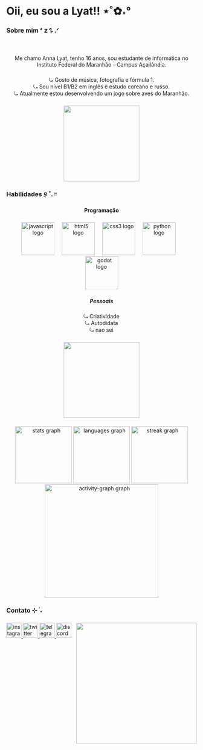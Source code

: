 <h1 align="left">Oii, eu sou a Lyat!! ⋆˚✿˖°</h1>

###

<h3 align="left">Sobre mim ᶻ 𝗓 𐰁 .ᐟ</h3>

###

<br clear="both">

<p align="center">Me chamo Anna Lyat, tenho 16 anos, sou estudante de informática no Instituto Federal do Maranhão - Campus Açailândia.</p>

###

<p align="center">⤿ Gosto de música, fotografia e fórmula 1.<br>⤿ Sou nível B1/B2 em inglês e estudo  coreano e russo.<br>⤿ Atualmente estou desenvolvendo um jogo sobre aves do Maranhão.</p>

###

<div align="center">
  <img height="200" src="https://i.pinimg.com/originals/59/c5/0b/59c50bf7425dbf0eb9af7218ad022635.gif"  />
</div>

###

<h3 align="left">Habilidades ୭ ˚. ᵎᵎ</h3>

###

<h4 align="center">Programação</h4>

###

<div align="center">
  <img src="https://cdn.jsdelivr.net/gh/devicons/devicon/icons/javascript/javascript-original.svg" height="87" alt="javascript logo"  />
  <img width="12" />
  <img src="https://cdn.jsdelivr.net/gh/devicons/devicon/icons/html5/html5-original.svg" height="87" alt="html5 logo"  />
  <img width="12" />
  <img src="https://cdn.jsdelivr.net/gh/devicons/devicon/icons/css3/css3-original.svg" height="87" alt="css3 logo"  />
  <img width="12" />
  <img src="https://cdn.jsdelivr.net/gh/devicons/devicon/icons/python/python-original.svg" height="87" alt="python logo"  />
  <img width="12" />
  <img src="https://cdn.jsdelivr.net/gh/devicons/devicon/icons/godot/godot-original.svg" height="87" alt="godot logo"  />
</div>

###

<h5 align="center">Pessoais</h5>

###

<p align="center">⤿ Criatividade<br>⤿ Autodidata<br>⤿ nao sei</p>

###

<div align="center">
  <img height="200" src="https://i.pinimg.com/originals/b5/32/56/b53256abdcbd862e46c89cb5dfeff8c6.gif"  />
</div>

###

<div align="center">
  <img src="https://github-readme-stats.vercel.app/api?username=Lyyyat&hide_title=false&hide_rank=false&show_icons=true&include_all_commits=true&count_private=true&disable_animations=false&theme=dracula&locale=pt-br&hide_border=true&order=1&custom_title=Estat%C3%ADsticas" height="150" alt="stats graph"  />
  <img src="https://github-readme-stats.vercel.app/api/top-langs?username=Lyyyat&locale=pt-br&hide_title=false&layout=compact&card_width=320&langs_count=5&theme=dracula&hide_border=true&order=2&custom_title=Linguagens" height="150" alt="languages graph"  />
  <img src="https://streak-stats.demolab.com?user=Lyyyat&locale=pt-br&mode=daily&theme=dracula&hide_border=true&border_radius=5&order=3" height="150" alt="streak graph"  />
  <img src="https://github-readme-activity-graph.vercel.app/graph?username=Lyyyat&radius=16&theme=dracula&area=true&order=5&hide_title=true&hide_border=true" height="300" alt="activity-graph graph"  />
</div>

###

<h3 align="left">Contato ⊹ ࣪ ˖</h3>

###

<img align="right" height="319" src="[https://i.pinimg.com/originals/ad/fd/c6/adfdc6f9f2f381bfd4d57c2800aa3fb1.gif](https://i.pinimg.com/originals/e7/09/18/e70918c490122d942a3b470e3cced180.gif)"  />

###

<div align="left">
  <a href="https://www.instagram.com/aetherlith/" target="_blank">
    <img src="https://img.shields.io/static/v1?message=Instagram&logo=instagram&label=&color=E4405F&logoColor=white&labelColor=&style=for-the-badge" height="40" alt="instagram logo"  />
  </a>
  <a href="https://x.com/lylyonlydojimo" target="_blank">
    <img src="https://img.shields.io/static/v1?message=Twitter&logo=twitter&label=&color=1DA1F2&logoColor=white&labelColor=&style=for-the-badge" height="40" alt="twitter logo"  />
  </a>
  <a href="https://web.telegram.org/a/" target="_blank">
    <img src="https://img.shields.io/static/v1?message=Telegram&logo=telegram&label=&color=2CA5E0&logoColor=white&labelColor=&style=for-the-badge" height="40" alt="telegram logo"  />
  </a>
  <a href="https://discord.com/channels/@me" target="_blank">
    <img src="https://img.shields.io/static/v1?message=Discord&logo=discord&label=&color=7289DA&logoColor=white&labelColor=&style=for-the-badge" height="40" alt="discord logo"  />
  </a>
</div>

###
